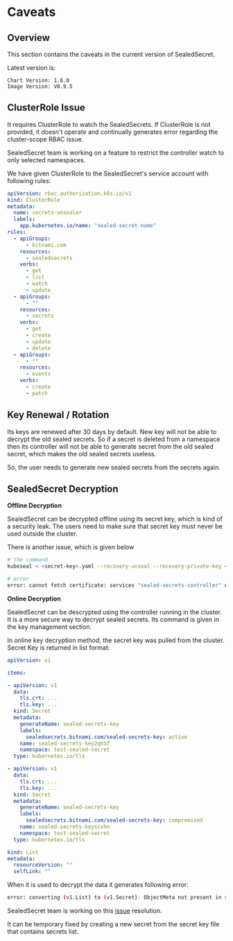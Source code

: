 # Caveats

## Overview

This section contains the caveats in the current version of SealedSecret.

Latest version is:

```
Chart Version: 1.6.0
Image Version: V0.9.5
```

## ClusterRole Issue

It requires ClusterRole to watch the SealedSecrets. If ClusterRole is not provided, it doesn't operate and continually generates error regarding the cluster-scope RBAC issue.

SealedSecret team is working on a feature to restrict the controller watch to only selected namespaces.

We have given ClusterRole to the SealedSecret's service account with following rules:

```yaml
apiVersion: rbac.authorization.k8s.io/v1
kind: ClusterRole
metadata:
  name: secrets-unsealer
  labels:
    app.kubernetes.io/name: "sealed-secret-name"
rules:
  - apiGroups:
      - bitnami.com
    resources:
      - sealedsecrets
    verbs:
      - get
      - list
      - watch
      - update
  - apiGroups:
      - ""
    resources:
      - secrets
    verbs:
      - get
      - create
      - update
      - delete
  - apiGroups:
      - ""
    resources:
      - events
    verbs:
      - create
      - patch
```

## Key Renewal / Rotation

Its keys are renewed after 30 days by default. New key will not be able to decrypt the old sealed secrets. So if a secret is deleted from a namespace then its controller will not be able to generate secret from the old sealed secret, which makes the old sealed secrets useless.

So, the user needs to generate new sealed secrets from the secrets again.

## SealedSecret Decryption

**Offline Decryption**

SealedSecret can be decrypted offline using its secret key, which is kind of a security leak. The users need to make sure that secret key must never be used outside the cluster.

There is another issue, which is given below

```bash
# the command
kubeseal < <secret-key>.yaml --recovery-unseal --recovery-private-key <secret.key>
```

```bash
# error
error: cannot fetch certificate: services "sealed-secrets-controller" not found
```

**Online Decryption**

SealedSecret can be descrypted using the controller running in the cluster. It is a more secure way to decrypt sealed secrets. Its command is given in the key management section.

In online key decryption method, the secret key was pulled from the cluster. Secret Key is returned in list format:

```yaml
apiVersion: v1

items:

- apiVersion: v1
  data:
    tls.crt: ...
    tls.key: ...
  kind: Secret
  metadata:
    generateName: sealed-secrets-key
    labels:
      sealedsecrets.bitnami.com/sealed-secrets-key: active
    name: sealed-secrets-key2qh5f
    namespace: test-sealed-secret
  type: kubernetes.io/tls

- apiVersion: v1
  data:
    tls.crt: ...
    tls.key: ...
  kind: Secret
  metadata:
    generateName: sealed-secrets-key
    labels:
      sealedsecrets.bitnami.com/sealed-secrets-key: compromised
    name: sealed-secrets-keyscxhn
    namespace: test-sealed-secret
  type: kubernetes.io/tls

kind: List
metadata:
  resourceVersion: ""
  selfLink: ""
```

When it is used to decrypt the data it generates following error:

```bash
error: converting (v1.List) to (v1.Secret): ObjectMeta not present in src
```

SealedSecret team is working on this [issue](https://github.com/bitnami-labs/sealed-secrets/issues/319) resolution.

It can be temporary fixed by creating a new secret from the secret key file that contains secrets list.